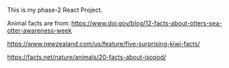 This is my phase-2 React Project.

Animal facts are from:
https://www.doi.gov/blog/12-facts-about-otters-sea-otter-awareness-week

https://www.newzealand.com/us/feature/five-surprising-kiwi-facts/

https://facts.net/nature/animals/20-facts-about-isopod/